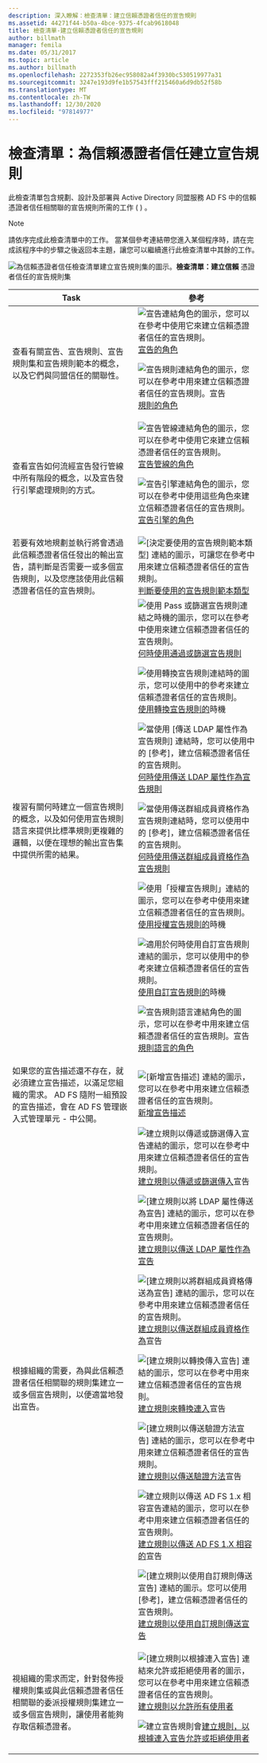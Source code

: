 ```yaml
---
description: 深入瞭解：檢查清單：建立信賴憑證者信任的宣告規則
ms.assetid: 44271f44-b50a-4bce-9375-4fcab9618048
title: 檢查清單-建立信賴憑證者信任的宣告規則
author: billmath
manager: femila
ms.date: 05/31/2017
ms.topic: article
ms.author: billmath
ms.openlocfilehash: 2272353fb26ec958082a4f3930bc530519977a31
ms.sourcegitcommit: 3247e193d9fe1b57543fff215460a6d9db52f58b
ms.translationtype: MT
ms.contentlocale: zh-TW
ms.lasthandoff: 12/30/2020
ms.locfileid: "97814977"
---
```

# <a name="checklist-creating-claim-rules-for-a-relying-party-trust"></a>檢查清單：為信賴憑證者信任建立宣告規則

此檢查清單包含規劃、設計及部署與 Active Directory 同盟服務 AD FS 中的信賴憑證者信任相關聯的宣告規則所需的工作 \( \) 。

> [!NOTE]
> 請依序完成此檢查清單中的工作。 當某個參考連結帶您進入某個程序時，請在完成該程序中的步驟之後返回本主題，讓您可以繼續進行此檢查清單中其餘的工作。

![為信賴憑證者信任檢查清單建立宣告規則集的圖示。](media/2b05dce3-938f-4168-9b8f-1f4398cbdb9b.gif)**檢查清單：建立信賴** 憑證者信任的宣告規則集

|Task|參考|
|--------|-------------|
|查看有關宣告、宣告規則、宣告規則集和宣告規則範本的概念，以及它們與同盟信任的關聯性。|![宣告連結角色的圖示，您可以在參考中使用它來建立信賴憑證者信任的宣告規則。](media/faa393df-4856-4431-9eda-4f4e5be72a90.gif)[宣告的角色](../../ad-fs/technical-reference/The-Role-of-Claims.md)<p>![宣告規則連結角色的圖示，您可以在參考中用來建立信賴憑證者信任的宣告規則。宣告](media/faa393df-4856-4431-9eda-4f4e5be72a90.gif)[規則的角色](../../ad-fs/technical-reference/The-Role-of-Claim-Rules.md)|
|查看宣告如何流經宣告發行管線中所有階段的概念，以及宣告發行引擎處理規則的方式。|![宣告管線連結角色的圖示，您可以在參考中使用它來建立信賴憑證者信任的宣告規則。](media/faa393df-4856-4431-9eda-4f4e5be72a90.gif)[宣告管線的角色](../../ad-fs/technical-reference/The-Role-of-the-Claims-Pipeline.md)<p>![宣告引擎連結角色的圖示，您可以在參考中使用這些角色來建立信賴憑證者信任的宣告規則。](media/faa393df-4856-4431-9eda-4f4e5be72a90.gif)[宣告引擎的角色](../../ad-fs/technical-reference/The-Role-of-the-Claims-Engine.md)|
|若要有效地規劃並執行將會透過此信賴憑證者信任發出的輸出宣告，請判斷是否需要一或多個宣告規則，以及您應該使用此信賴憑證者信任的宣告規則。|![[決定要使用的宣告規則範本類型] 連結的圖示，可讓您在參考中用來建立信賴憑證者信任的宣告規則。](media/faa393df-4856-4431-9eda-4f4e5be72a90.gif)[判斷要使用的宣告規則範本類型](../../ad-fs/technical-reference/Determine-the-Type-of-Claim-Rule-Template-to-Use.md)|
|複習有關何時建立一個宣告規則的概念，以及如何使用宣告規則語言來提供比標準規則更複雜的邏輯，以便在理想的輸出宣告集中提供所需的結果。|![使用 Pass 或篩選宣告規則連結之時機的圖示，您可以在參考中使用來建立信賴憑證者信任的宣告規則。](media/faa393df-4856-4431-9eda-4f4e5be72a90.gif)[何時使用通過或篩選宣告規則](../../ad-fs/technical-reference/When-to-Use-a-Pass-Through-or-Filter-Claim-Rule.md)<p>![使用轉換宣告規則連結時的圖示，您可以使用中的參考來建立信賴憑證者信任的宣告規則。](media/faa393df-4856-4431-9eda-4f4e5be72a90.gif)[使用轉換宣告規則的](../../ad-fs/technical-reference/When-to-Use-a-Transform-Claim-Rule.md)時機<p>![當使用 [傳送 LDAP 屬性作為宣告規則] 連結時，您可以使用中的 [參考]，建立信賴憑證者信任的宣告規則。](media/faa393df-4856-4431-9eda-4f4e5be72a90.gif)[何時使用傳送 LDAP 屬性作為宣告規則](../../ad-fs/technical-reference/When-to-Use-a-Send-LDAP-Attributes-as-Claims-Rule.md)<p>![當使用傳送群組成員資格作為宣告規則連結時，您可以使用中的 [參考]，建立信賴憑證者信任的宣告規則。](media/faa393df-4856-4431-9eda-4f4e5be72a90.gif)[何時使用傳送群組成員資格作為宣告規則](../../ad-fs/technical-reference/When-to-Use-a-Send-Group-Membership-as-a-Claim-Rule.md)<p>![使用「授權宣告規則」連結的圖示，您可以在參考中使用來建立信賴憑證者信任的宣告規則。](media/faa393df-4856-4431-9eda-4f4e5be72a90.gif)[使用授權宣告規則的](../../ad-fs/technical-reference/When-to-Use-an-Authorization-Claim-Rule.md)時機<p>![適用於何時使用自訂宣告規則連結的圖示，您可以使用中的參考來建立信賴憑證者信任的宣告規則。](media/faa393df-4856-4431-9eda-4f4e5be72a90.gif)[使用自訂宣告規則的](../../ad-fs/technical-reference/When-to-Use-a-Custom-Claim-Rule.md)時機<p>![宣告規則語言連結角色的圖示，您可以在參考中用來建立信賴憑證者信任的宣告規則。宣告](media/faa393df-4856-4431-9eda-4f4e5be72a90.gif)[規則語言的角色](../../ad-fs/technical-reference/The-Role-of-the-Claim-Rule-Language.md)|
|如果您的宣告描述還不存在，就必須建立宣告描述，以滿足您組織的需求。 AD FS 隨附一組預設的宣告描述，會在 AD FS 管理嵌入式管理單元 \- 中公開。|![[新增宣告描述] 連結的圖示，您可以在參考中用來建立信賴憑證者信任的宣告規則。](media/15dd35b6-6cc6-421f-93f8-7109920e7144.gif)[新增宣告描述](../../ad-fs/operations/Add-a-Claim-Description.md)|
|根據組織的需要，為與此信賴憑證者信任相關聯的規則集建立一或多個宣告規則，以便適當地發出宣告。|![建立規則以傳遞或篩選傳入宣告連結的圖示，您可以在參考中用來建立信賴憑證者信任的宣告規則。](media/15dd35b6-6cc6-421f-93f8-7109920e7144.gif)[建立規則以傳遞或篩選傳入](../../ad-fs/operations/Create-a-Rule-to-Pass-Through-or-Filter-an-Incoming-Claim.md)宣告<p>![[建立規則以將 LDAP 屬性傳送為宣告] 連結的圖示，您可以在參考中用來建立信賴憑證者信任的宣告規則。](media/15dd35b6-6cc6-421f-93f8-7109920e7144.gif)[建立規則以傳送 LDAP 屬性作為宣告](../../ad-fs/operations/Create-a-Rule-to-Send-LDAP-Attributes-as-Claims.md)<p>![[建立規則以將群組成員資格傳送為宣告] 連結的圖示，您可以在參考中用來建立信賴憑證者信任的宣告規則。](media/15dd35b6-6cc6-421f-93f8-7109920e7144.gif)[建立規則以傳送群組成員資格作為](../../ad-fs/operations/Create-a-Rule-to-Send-Group-Membership-as-a-Claim.md)宣告<p>![[建立規則以轉換傳入宣告] 連結的圖示，您可以在參考中用來建立信賴憑證者信任的宣告規則。](media/15dd35b6-6cc6-421f-93f8-7109920e7144.gif)[建立規則來轉換連入](../../ad-fs/operations/Create-a-Rule-to-Transform-an-Incoming-Claim.md)宣告<p>![[建立規則以傳送驗證方法宣告] 連結的圖示，您可以在參考中用來建立信賴憑證者信任的宣告規則。](media/15dd35b6-6cc6-421f-93f8-7109920e7144.gif)[建立規則以傳送驗證方法](../../ad-fs/operations/Create-a-Rule-to-Send-an-Authentication-Method-Claim.md)宣告<p>![建立規則以傳送 AD FS 1.x 相容宣告連結的圖示，您可以在參考中用來建立信賴憑證者信任的宣告規則。](media/15dd35b6-6cc6-421f-93f8-7109920e7144.gif)[建立規則以傳送 AD FS 1.X 相容的](../../ad-fs/operations/Create-a-Rule-to-Send-an-AD-FS-1x-Compatible-Claim.md)宣告<p>![[建立規則以使用自訂規則傳送宣告] 連結的圖示。您可以使用 [參考]，建立信賴憑證者信任的宣告規則。](media/15dd35b6-6cc6-421f-93f8-7109920e7144.gif)[建立規則以使用自訂規則傳送宣告](../../ad-fs/operations/Create-a-Rule-to-Send-Claims-Using-a-Custom-Rule.md)|
|視組織的需求而定，針對發佈授權規則集或與此信賴憑證者信任相關聯的委派授權規則集建立一或多個宣告規則，讓使用者能夠存取信賴憑證者。|![[建立規則以根據連入宣告] 連結來允許或拒絕使用者的圖示，您可以在參考中用來建立信賴憑證者信任的宣告規則。](media/15dd35b6-6cc6-421f-93f8-7109920e7144.gif)[建立規則以允許所有使用者](../../ad-fs/operations/Create-a-Rule-to-Permit-All-Users.md)<p>![建立宣告規則會](media/15dd35b6-6cc6-421f-93f8-7109920e7144.gif)[建立規則，以根據連入宣告允許或拒絕使用者](../../ad-fs/operations/Create-a-Rule-to-Permit-or-Deny-Users-Based-on-an-Incoming-Claim.md)|
